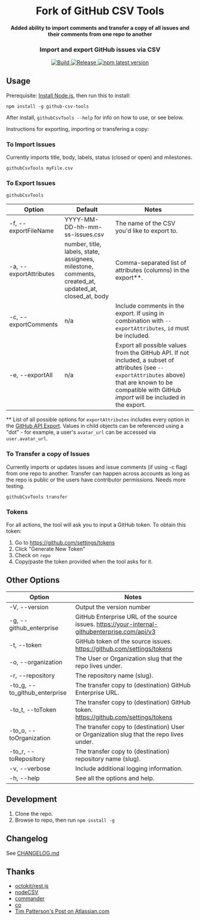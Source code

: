 <h1 align="center" style="border-bottom: none;">Fork of GitHub CSV Tools</h1>
<h4 align="center">Added ability to import comments and transfer a copy of all issues and their comments from one repo to another</h4>
<h3 align="center">Import and export GitHub issues via CSV</h3>
<p align="center">
  
  <a href="https://github.com/gavinr/github-csv-tools/actions?query=workflow%3ATest+branch%3Amaster">
    <img alt="Build" src="https://github.com/gavinr/github-csv-tools/workflows/Test/badge.svg">
  </a> 
  <a href="https://github.com/gavinr/github-csv-tools/actions?query=workflow%3ARelease+branch%3Amaster">
    <img alt="Release" src="https://github.com/gavinr/github-csv-tools/workflows/Release/badge.svg">
  </a> 
  <a href="https://www.npmjs.com/package/github-csv-tools">
    <img alt="npm latest version" src="https://img.shields.io/npm/v/github-csv-tools/latest.svg">
  </a>
</p>

## Usage


Prerequisite: [Install Node.js](https://nodejs.org/en/), then run this to install:

```
npm install -g github-csv-tools
```

After install, `githubCsvTools --help` for info on how to use, or see below.

Instructions for exporting, importing or transfering a copy:

### To Import Issues

Currently imports title, body, labels, status (closed or open) and milestones.

```
githubCsvTools myFile.csv
```

### To Export Issues

```
githubCsvTools
```

| Option                 | Default                                                                                               | Notes                                                                                                                                                                                                         |
| ---------------------- | ----------------------------------------------------------------------------------------------------- | ------------------------------------------------------------------------------------------------------------------------------------------------------------------------------------------------------------- |
| -f, --exportFileName   | YYYY-MM-DD-hh-mm-ss-issues.csv                                                                        | The name of the CSV you'd like to export to.                                                                                                                                                                  |
| -a, --exportAttributes | number, title, labels, state, assignees, milestone, comments, created_at, updated_at, closed_at, body | Comma-separated list of attributes (columns) in the export**.                                                                                                                                                 |
| -c, --exportComments   | n/a                                                                                                   | Include comments in the export. If using in combination with `--exportAttributes`, `id` must be included.                                                                                                     |
| -e, --exportAll        | n/a                                                                                                   | Export all possible values from the GitHub API. If not included, a subset of attributes (see `--exportAttributes` above) that are known to be compatible with GitHub *import* will be included in the export. |

** List of all possible options for `exportAttributes` includes every option in the [GitHub API Export](https://developer.github.com/v3/issues/#response-4). Values in child objects can be referenced using a "dot" - for example, a user's `avatar_url` can be accessed via `user.avatar_url`.


### To Transfer a copy of Issues


Currently imports or updates issues and issue comments (if using -c flag) from one repo to another. Transfer can happen across accounts as long as the repo is public or the users have contributor permissions. Needs more testing.

```
githubCsvTools transfer
```
                                                                                               
### Tokens

For all actions, the tool will ask you to input a GitHub token. To obtain this token:

1. Go to https://github.com/settings/tokens
2. Click "Generate New Token"
3. Check on `repo`
4. Copy/paste the token provided when the tool asks for it.

## Other Options

| Option                          | Notes                                                                         |
| -----------------------------   | ------------------------------------------------------------------------------|
| -V, --version                   | Output the version number                                                     |
| -g, --github_enterprise         | GitHub Enterprise URL of the source issues. https://your-internal-githubenterprise.com/api/v3 |
| -t, --token                     | GitHub token of the source issues. https://github.com/settings/tokens         |
| -o, --organization              | The User or Organization slug that the repo lives under.                      |
| -r, --repository                | The repository name (slug).                                                   |
| -to_g, --to_github_enterprise   | The transfer copy to (destination) GitHub Enterprise URL.                     |
| -to_t, --toToken                | The transfer copy to (destination) GitHub token. https://github.com/settings/tokens |
| -to_o, --toOrganization         | The transfer copy to (destination) User or Organization slug that the repo lives under.|
| -to_r, --toRepository           | The transfer copy to (destination) repository name (slug).                             |
| -v, --verbose                   | Include additional logging information.                                       |
| -h, --help                      | See all the options and help.                                                 |


## Development

1. Clone the repo.
2. Browse to repo, then run `npm install -g`

## Changelog

See [CHANGELOG.md](https://github.com/gavinr/github-csv-tools/blob/master/CHANGELOG.md)

## Thanks

- [octokit/rest.js](https://octokit.github.io/rest.js/)
- [nodeCSV](https://www.npmjs.com/package/csv)
- [commander](https://www.npmjs.com/package/commander)
- [co](https://www.npmjs.com/package/co)
- [Tim Patterson's Post on Atlassian.com](https://developer.atlassian.com/blog/2015/11/scripting-with-node/)
